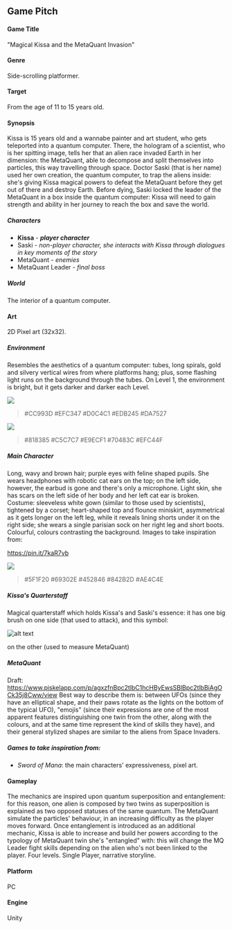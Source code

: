 ## Game Pitch 
#### Game Title 
"Magical Kissa and the MetaQuant Invasion"
#### Genre 
Side-scrolling platformer. 
#### Target 
From the age of 11 to 15 years old.
#### Synopsis 
Kissa is 15 years old and a wannabe painter and art student, who gets teleported into a quantum computer. There, the hologram of a scientist, who is her spitting image, tells her that an alien race invaded Earth in her dimension: the MetaQuant, able to decompose and split themselves into particles, this way travelling through space. Doctor Saski (that is her name) used her own creation, the quantum computer, to trap the aliens inside: she's giving Kissa magical powers to defeat the MetaQuant before they get out of there and destroy Earth. 
Before dying, Saski locked the leader of the MetaQuant in a box inside the quantum computer: Kissa will need to gain strength and ability in her journey to reach the box and save the world. 
##### Characters 
- **Kissa** - ***player character***
- Saski - *non-player character, she interacts with Kissa through dialogues in key moments of the story*
- MetaQuant - *enemies*
- MetaQuant Leader - *final boss*
##### World 
The interior of a quantum computer.
#### Art
2D Pixel art (32x32).
##### Environment 
Resembles the aesthetics of a quantum computer: tubes, long spirals, gold and silvery vertical wires from where platforms hang; plus, some flashing light runs on the background through the tubes. On Level 1, the environment is bright, but it gets darker and darker each Level. 

![](https://lh3.googleusercontent.com/proxy/z4_zVUdHn4IdfMWZEt718PKKJGm8-tF_YvIzxchDwZXrAg4Cnn5N6ZBx3mjnSoYzRVZrOgCeZ_GxYLxugyFxEhxpiFqQtCg3Qh6UzNxpFFWz7PCU2-Idq5tPoCBjYZavm7A)
> #CC993D #EFC347 #D0C4C1 #EDB245 #DA7527

![](https://wp.technologyreview.com/wp-content/uploads/2020/02/chandelier-13.jpg?fit=800,1042)
> #818385 #C5C7C7 #E9ECF1 #70483C #EFC44F

##### Main Character 
Long, wavy and brown hair; purple eyes with feline shaped pupils. 
She wears headphones with robotic cat ears on the top; on the left side, however, the earbud is gone and there's only a microphone.
Light skin, she has scars on the left side of her body and her left cat ear is broken.  
Costume: sleeveless white gown (similar to those used by scientists), tightened by a corset; heart-shaped top and flounce miniskirt, asymmetrical as it gets longer on the left leg, while it reveals lining shorts under it on the right side; she wears a single parisian sock on her right leg and short boots. 
Colourful, colours contrasting the background.
Images to take inspiration from:

https://pin.it/7kaR7vb

![](https://scontent-mxp1-1.xx.fbcdn.net/v/t1.0-9/166332707_5237739126296325_4883294248246350245_n.jpg?_nc_cat=111&ccb=1-3&_nc_sid=730e14&_nc_ohc=dBC7qUkX0SsAX_CcEdb&_nc_ht=scontent-mxp1-1.xx&oh=0ce9ca478f8b68910ce6e7631b0dbd00&oe=608669E2)
> #5F1F20 #69302E #452846 #842B2D #AE4C4E
##### Kissa's Quarterstaff 
Magical quarterstaff which holds Kissa's and Saski's essence: it has one big brush on one side (that used to attack), and this symbol: 

![alt text](https://static.independent.co.uk/s3fs-public/thumbnails/image/2018/03/01/17/atom-electron-orbit.jpg?width=640&auto=webp&quality=75)

on the other (used to measure MetaQuant)
##### MetaQuant 
Draft: https://www.piskelapp.com/p/agxzfnBpc2tlbC1hcHByEwsSBlBpc2tlbBiAgOCk35j8Cww/view 
Best way to describe them is: between UFOs (since they have an elliptical shape, and their paws rotate as the lights on the bottom of the typical UFO), "emojis" (since their expressions are one of the most apparent features distinguishing one twin from the other, along with the colours, and at the same time represent the kind of skills they have), and their general stylized shapes are similar to the aliens from Space Invaders. 
##### Games to take inspiration from: 
- _Sword of Mana_: the main characters' expressiveness, pixel art.
#### Gameplay 
The mechanics are inspired upon quantum superposition and entanglement: for this reason, one alien is composed by two twins as superposition is explained as two opposed statuses of the same quantum. The MetaQuant simulate the particles' behaviour, in an increasing difficulty as the player moves forward.
Once entanglement is introduced as an additional mechanic, Kissa is able to increase and build her powers according to the typology of MetaQuant twin she's "entangled" with: this will change the MQ Leader fight skills depending on the alien who's not been linked to the player. 
Four levels.
Single Player, narrative storyline. 
#### Platform 
PC
#### Engine 
Unity

